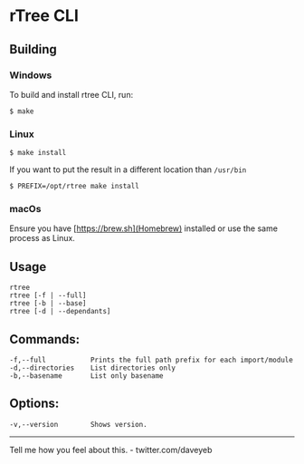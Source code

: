 # rTree CLI 

## Building 

### Windows 

To build and install rtree CLI, run:

```
$ make 
```

### Linux 

```
$ make install 
```

If you want to put the result in a different location than `/usr/bin`

```
$ PREFIX=/opt/rtree make install 
```

### macOs 

Ensure you have [https://brew.sh](Homebrew) installed or use the same process as Linux. 

## Usage 
    rtree
    rtree [-f | --full]
    rtree [-b | --base]
    rtree [-d | --dependants]
## Commands:
    -f,--full           Prints the full path prefix for each import/module 
    -d,--directories    List directories only 
    -b,--basename       List only basename
## Options:
    -v,--version        Shows version. 

--- 

Tell me how you feel about this. 
    - twitter.com/daveyeb


